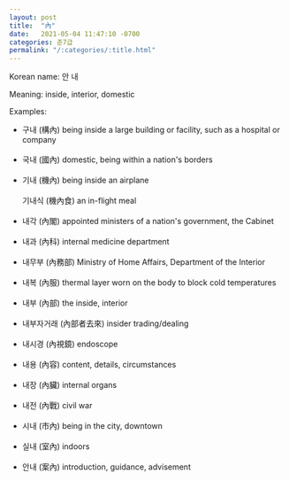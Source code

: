 ```yaml
---
layout: post
title:  "內"
date:   2021-05-04 11:47:10 -0700
categories: 준7급
permalink: "/:categories/:title.html"
---
```


Korean name: 안 내

Meaning: inside, interior, domestic

Examples:
* 구내 (構內) being inside a large building or facility, such as a hospital or company <br><br>
* 국내 (國內) domestic, being within a nation's borders <br><br>
* 기내 (機內) being inside an airplane <br><br>
  기내식 (機內食) an in-flight meal <br><br>
* 내각 (內閣) appointed ministers of a nation's government, the Cabinet <br><br>
* 내과 (內科) internal medicine department <br><br>
* 내무부 (內務部) Ministry of Home Affairs, Department of the Interior <br><br>
* 내복 (內服) thermal layer worn on the body to block cold temperatures <br><br>
* 내부 (內部) the inside, interior <br><br>
* 내부자거래 (內部者去來) insider trading/dealing <br><br>
* 내시경 (內視鏡) endoscope <br><br>
* 내용 (內容) content, details, circumstances <br><br>
* 내장 (內臟) internal organs <br><br>
* 내전 (內戰) civil war <br><br>
* 시내 (市內) being in the city, downtown <br><br>
* 실내 (室內) indoors <br><br>
* 안내 (案內) introduction, guidance, advisement <br><br>
